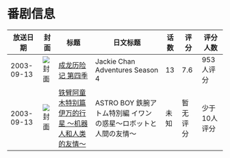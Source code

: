 # 番剧信息

|放送日期|封面|标题|日文标题|话数|评分|评分人数|
|---|---|---|---|---|---|---|
|2003-09-13|![封面](https://lain.bgm.tv/pic/cover/c/67/85/334401_JDQQs.jpg)|[成龙历险记 第四季](https://bangumi.tv/subject/334401)|Jackie Chan Adventures Season 4|13|7.6|953人评分|
|2003-09-13|![封面](https://lain.bgm.tv/pic/cover/c/16/10/425944_p8WjZ.jpg)|[铁臂阿童木特别篇 伊万的行星 ～机器人和人类的友情～](https://bangumi.tv/subject/425944)|ASTRO BOY 鉄腕アトム特別編 イワンの惑星〜ロボットと人間の友情〜|未知|暂无评分|少于10人评分|
